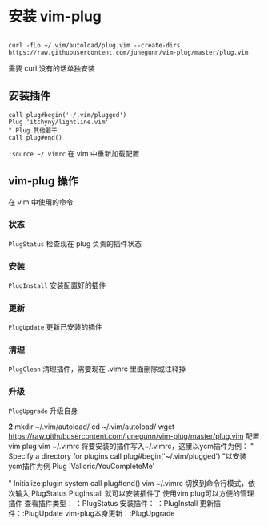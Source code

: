# 安装 vim-plug



```

curl -fLo ~/.vim/autoload/plug.vim --create-dirs https://raw.githubusercontent.com/junegunn/vim-plug/master/plug.vim
```

需要 curl 没有的话单独安装

## 安装插件

```
call plug#begin('~/.vim/plugged')
Plug 'itchyny/lightline.vim'
" Plug 其他若干
call plug#end()
```

`:source ~/.vimrc` 在 vim 中重新加载配置

## vim-plug 操作

在 vim 中使用的命令

### 状态

`PlugStatus` 检查现在 plug 负责的插件状态

### 安装

`PlugInstall` 安装配置好的插件

### 更新

`PlugUpdate` 更新已安装的插件

### 清理

`PlugClean` 清理插件，需要现在 .vimrc 里面删除或注释掉

### 升级

`PlugUpgrade` 升级自身













**2**
mkdir ~/.vim/autoload/
cd ~/.vim/autoload/
wget https://raw.githubusercontent.com/junegunn/vim-plug/master/plug.vim
配置vim plug
vim ~/.vimrc
将要安装的插件写入~/.vimrc，这里以ycm插件为例：
" Specify a directory for plugins 
call plug#begin('~/.vim/plugged')
 "以安装ycm插件为例
Plug 'Valloric/YouCompleteMe'

" Initialize plugin system
call plug#end()
vim ~/.vimrc
切换到命令行模式，依次输入
PlugStatus
PlugInstall
就可以安装插件了
使用vim plug可以方便的管理插件
查看插件类型：
：PlugStatus
安装插件：
：PlugInstall
更新插件：:PlugUpdate
vim-plug本身更新：:PlugUpgrade